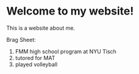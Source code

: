 # Welcome to my website!

This is a website about me.

Brag Sheet:
1. FMM high school program at NYU Tisch
2. tutored for MAT
3. played volleyball
